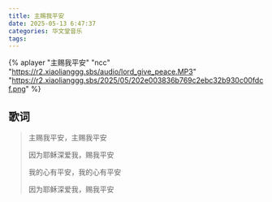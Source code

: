 ```yaml
---
title: 主赐我平安
date: 2025-05-13 6:47:37
categories: 华文堂音乐
tags:
---
```


{% aplayer  "主赐我平安"  "ncc"  "https://r2.xiaolianggg.sbs/audio/lord_give_peace.MP3"  "https://r2.xiaolianggg.sbs/2025/05/202e003836b769c2ebc32b930c00fdcf.png" %}

## 歌词

>主赐我平安，主赐我平安
>
>因为耶稣深爱我，赐我平安
>
>我的心有平安，我的心有平安
>
>因为耶稣深爱我，赐我平安







